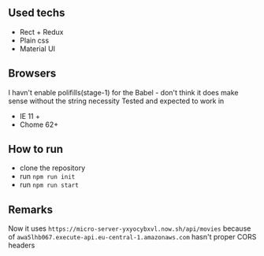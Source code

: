 ## Used techs
- Rect + Redux
- Plain css
- Material UI

## Browsers
I havn't enable polifills(stage-1) for the Babel - don't think it does make sense without the string necessity
Tested and expected to work in 
- IE 11 +
- Chome 62+

## How to run
 - clone the repository 
 - run `npm run init`
 - run `npm run start`

## Remarks
Now it uses `https://micro-server-yxyocybxvl.now.sh/api/movies`
because of `awa5lhb067.execute-api.eu-central-1.amazonaws.com` hasn't proper CORS headers

